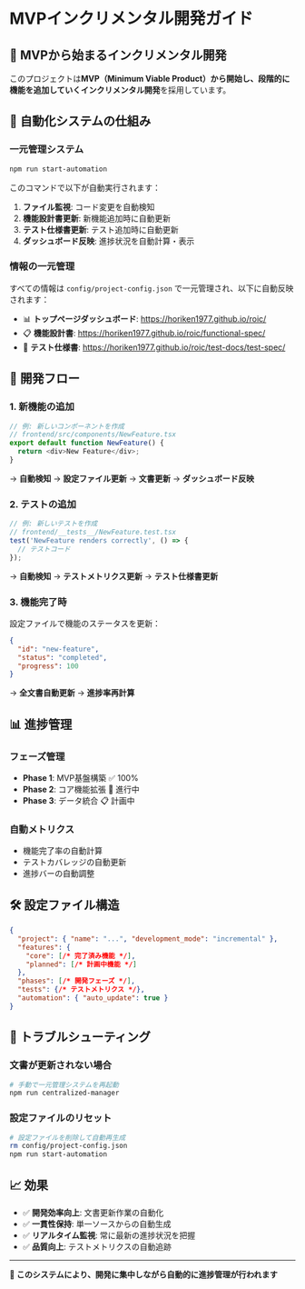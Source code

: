 # MVPインクリメンタル開発ガイド

## 🎯 MVPから始まるインクリメンタル開発

このプロジェクトは**MVP（Minimum Viable Product）**から開始し、段階的に機能を追加していく**インクリメンタル開発**を採用しています。

## 🔄 自動化システムの仕組み

### 一元管理システム
```bash
npm run start-automation
```

このコマンドで以下が自動実行されます：

1. **ファイル監視**: コード変更を自動検知
2. **機能設計書更新**: 新機能追加時に自動更新
3. **テスト仕様書更新**: テスト追加時に自動更新  
4. **ダッシュボード反映**: 進捗状況を自動計算・表示

### 情報の一元管理

すべての情報は `config/project-config.json` で一元管理され、以下に自動反映されます：

- 📊 **トップページダッシュボード**: https://horiken1977.github.io/roic/
- 📋 **機能設計書**: https://horiken1977.github.io/roic/functional-spec/
- 🧪 **テスト仕様書**: https://horiken1977.github.io/roic/test-docs/test-spec/

## 🚀 開発フロー

### 1. 新機能の追加

```typescript
// 例: 新しいコンポーネントを作成
// frontend/src/components/NewFeature.tsx
export default function NewFeature() {
  return <div>New Feature</div>;
}
```

→ **自動検知** → **設定ファイル更新** → **文書更新** → **ダッシュボード反映**

### 2. テストの追加

```javascript
// 例: 新しいテストを作成
// frontend/__tests__/NewFeature.test.tsx
test('NewFeature renders correctly', () => {
  // テストコード
});
```

→ **自動検知** → **テストメトリクス更新** → **テスト仕様書更新**

### 3. 機能完了時

設定ファイルで機能のステータスを更新：

```json
{
  "id": "new-feature",
  "status": "completed",
  "progress": 100
}
```

→ **全文書自動更新** → **進捗率再計算**

## 📊 進捗管理

### フェーズ管理
- **Phase 1**: MVP基盤構築 ✅ 100%
- **Phase 2**: コア機能拡張 🚧 進行中
- **Phase 3**: データ統合 📋 計画中

### 自動メトリクス
- 機能完了率の自動計算
- テストカバレッジの自動更新
- 進捗バーの自動調整

## 🛠️ 設定ファイル構造

```json
{
  "project": { "name": "...", "development_mode": "incremental" },
  "features": {
    "core": [/* 完了済み機能 */],
    "planned": [/* 計画中機能 */]
  },
  "phases": [/* 開発フェーズ */],
  "tests": {/* テストメトリクス */},
  "automation": { "auto_update": true }
}
```

## 🔧 トラブルシューティング

### 文書が更新されない場合
```bash
# 手動で一元管理システムを再起動
npm run centralized-manager
```

### 設定ファイルのリセット
```bash
# 設定ファイルを削除して自動再生成
rm config/project-config.json
npm run start-automation
```

## 📈 効果

- ✅ **開発効率向上**: 文書更新作業の自動化
- ✅ **一貫性保持**: 単一ソースからの自動生成
- ✅ **リアルタイム監視**: 常に最新の進捗状況を把握
- ✅ **品質向上**: テストメトリクスの自動追跡

---

**🤖 このシステムにより、開発に集中しながら自動的に進捗管理が行われます**